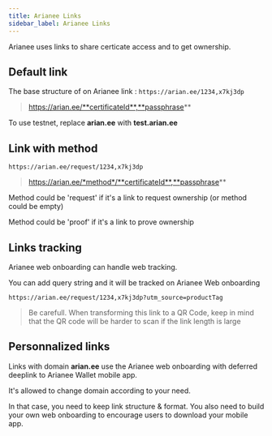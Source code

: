 ```yaml
---
title: Arianee Links
sidebar_label: Arianee Links
---
```


Arianee uses links to share certicate access and to get ownership.

## Default link

The base structure of on Arianee link :
```https://arian.ee/1234,x7kj3dp```

> https://arian.ee/**certificateId**,**passphrase**

To use testnet, replace **arian.ee** with **test.arian.ee**



## Link with method
```https://arian.ee/request/1234,x7kj3dp```


> https://arian.ee/*method*/**certificateId**,**passphrase**

Method could be 'request' if it's a link to request ownership (or method could be empty)

Method could be 'proof' if it's a link to prove ownership


## Links tracking

Arianee web onboarding can handle web tracking.

You can add query string and it will be tracked on Arianee Web onboarding

```https://arian.ee/request/1234,x7kj3dp?utm_source=productTag```


> Be carefull. When transforming this link to a QR Code, keep in mind that the QR code will be harder to scan if the link length is large

## Personnalized links

Links with domain **arian.ee** use the Arianee web onboarding with deferred deeplink to Arianee Wallet mobile app.

It's allowed to change domain according to your need.

In that case, you need to keep link structure & format.
You also need to build your own web onboarding to encourage users to download your mobile app.




